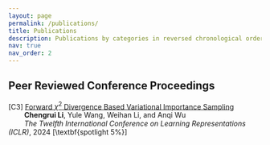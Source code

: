 ```yaml
---
layout: page
permalink: /publications/
title: Publications
description: Publications by categories in reversed chronological order.
nav: true
nav_order: 2
---
```


## Peer Reviewed Conference Proceedings

[C3] [Forward $\chi^2$ Divergence Based Variational Importance Sampling]()  
&nbsp;&nbsp;&nbsp;&nbsp;&nbsp;&nbsp;&nbsp;&nbsp;**Chengrui Li**, Yule Wang, Weihan Li, and Anqi Wu  
&nbsp;&nbsp;&nbsp;&nbsp;&nbsp;&nbsp;&nbsp;&nbsp;*The Twelfth International Conference on Learning Representations (ICLR)*, 2024 [\textbf{spotlight 5\%}]